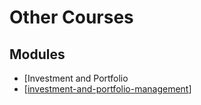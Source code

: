 Other Courses
===

Modules
---

- [Investment and Portfolio
- [[investment-and-portfolio-management]]

[//begin]: # "Autogenerated link references for markdown compatibility"
[investment-and-portfolio-management]: investment-and-portfolio-management/investment-and-portfolio-management.md "Investment and Portfolio Management"
[//end]: # "Autogenerated link references"